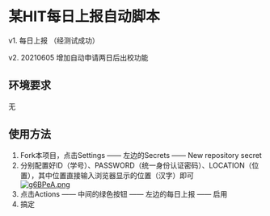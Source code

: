 # 某HIT每日上报自动脚本  

v1. 每日上报 （经测试成功）

v2. 20210605 增加自动申请两日后出校功能

## 环境要求
无
## 使用方法
1.  Fork本项目，点击Settings —— 左边的Secrets —— New repository secret  
2.  分别配置好ID（学号）、PASSWORD（统一身份认证密码）、LOCATION（位置），其中位置直接输入浏览器显示的位置（汉字）即可  
[![g6BPeA.png](https://z3.ax1x.com/2021/05/15/g6BPeA.png)](https://imgtu.com/i/g6BPeA)  
3.  点击Actions —— 中间的绿色按钮 —— 左边的每日上报 —— 启用  
4.  搞定
